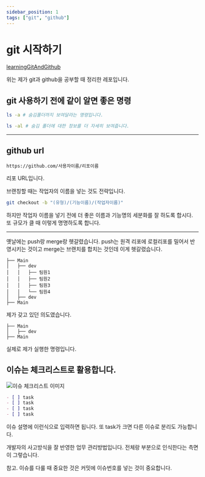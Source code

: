 ```yaml
---
sidebar_position: 1
tags: ["git", "github"]
---
```


# git 시작하기

[learningGitAndGithub](https://github.com/arch-spatula/learningGitAndGithub)

위는 제가 git과 github을 공부할 때 정리한 레포입니다.

<!-- https://velog.io/@arch-spatula/TIL.22.10.31.-Git-%ED%8A%B9%EA%B0%95 -->

<!-- 여기 있던 블로그 글을 옮긴 것입니다. -->

## git 사용하기 전에 같이 알면 좋은 명령

```sh
ls -a # 숨김폴더까지 보여달라는 명령입니다.
```

```sh
ls -al # 숨김 폴더에 대한 정보를 더 자세히 보여줍니다.
```

<!-- ## 실수로 add로 올리면 내리는 방법

```sh
git rm --cached (파일이름) # 실수로 add로 올리면 내리는 방법입니다.
```

옛날에는 `git add .` 로 명령하는 게 습관이었습니다. 지금은 VScode가 제공하는 git을 잘 활용합니다. -->

---

## github url

```
https://github.com/사용자이름/리포이름
```

리포 URL입니다.

브랜칭할 때는 작업자의 이름을 넣는 것도 전략입니다.

```sh
git checkout -b "(유형)/(기능이름)/(작업자이름)"
```

하지만 작업자 이름을 넣기 전에 더 좋은 이름과 기능명의 세분화를 잘 하도록 합시다. 또 규모가 클 때 이렇게 명명하도록 합니다.

---

옛날에는 push랑 merge랑 헷갈렸습니다. push는 원격 리포에 로컬리포를 밀어서 반영시키는 것이고 merge는 브랜치를 합치는 것인데 이게 헷갈렸습니다.

```
├── Main
│   ├── dev
│   │   ├── 팀원1
│   │   ├── 팀원2
│   │   ├── 팀원3
│   │   └── 팀원4
│   ├── dev
├── Main
```

제가 갖고 있던 의도였습니다.

```
├── Main
│   ├── dev
├── Main
```

실제로 제가 실행한 명령입니다.

## 이슈는 체크리스트로 활용합니다.

![이슈 체크리스트 이미지](https://user-images.githubusercontent.com/84452145/240951810-f0c74e65-573b-4662-a8b9-f6880ee34049.png)

```md
- [ ] task
- [ ] task
- [ ] task
- [ ] task
```

이슈 설명에 이런식으로 입력하면 됩니다. 또 task가 크면 다른 이슈로 분리도 가능합니다.

개발자의 사고방식을 잘 반영한 업무 관리방법입니다. 전체랑 부분으로 인식한다는 측면이 그렇습니다.

참고. 이슈를 다룰 때 중요한 것은 커밋에 이슈번호를 넣는 것이 중요합니다.
